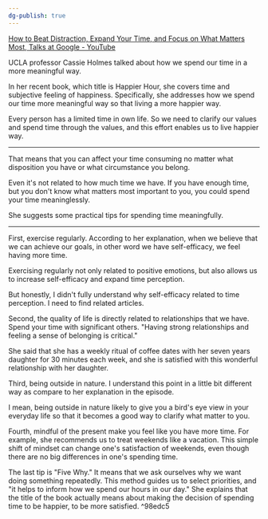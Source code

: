 ```yaml
---
dg-publish: true
---
```

[How to Beat Distraction, Expand Your Time, and Focus on What Matters Most, Talks at Google - YouTube](https://youtu.be/MhB-vr9a4ms)

UCLA professor Cassie Holmes talked about how we spend our time in a more meaningful way. 

In her recent book, which title is Happier Hour, she covers time and subjective feeling of happiness. Specifically, she addresses how we spend our time more meaningful way so that living a more happier way. 

Every person has a limited time in own life. So we need to clarify our values and spend time through the values, and this effort enables us to live happier way.

---

That means that you can affect your time consuming no matter what disposition you have or what circumstance you belong.

Even it's not related to how much time we have. If you have enough time, but you don't know what matters most important to you, you could spend your time meaninglessly.

She suggests some practical tips for spending time meaningfully.

---

First, exercise regularly. According to her explanation, when we believe that we can achieve our goals, in other word we have self-efficacy, we feel having more time. 

Exercising regularly not only related to positive emotions, but also allows us to increase self-efficacy and expand time perception. 

But honestly, I didn't fully understand why self-efficacy related to time perception. I need to find related articles.

Second, the quality of life is directly related to relationships that we have. Spend your time with significant others. "Having strong relationships and feeling a sense of belonging is critical." 

She said that she has a weekly ritual of coffee dates with her seven years daughter for 30 minutes each week, and she is satisfied with this wonderful relationship with her daughter.

Third, being outside in nature. I understand this point in a little bit different way as compare to her explanation in the episode. 

I mean, being outside in nature likely to give you a bird's eye view in your everyday life so that it becomes a good way to clarify what matter to you. 

Fourth, mindful of the present make you feel like you have more time. For example, she recommends us to treat weekends like a vacation. This simple shift of mindset can change one's satisfaction of weekends, even though there are no big differences in one's spending time.

The last tip is "Five Why." It means that we ask ourselves why we want doing something repeatedly. This method guides us to select priorities, and "it helps to inform how we spend our hours in our day." She explains that the title of the book actually means about making the decision of spending time to be happier, to be more satisfied. ^98edc5

